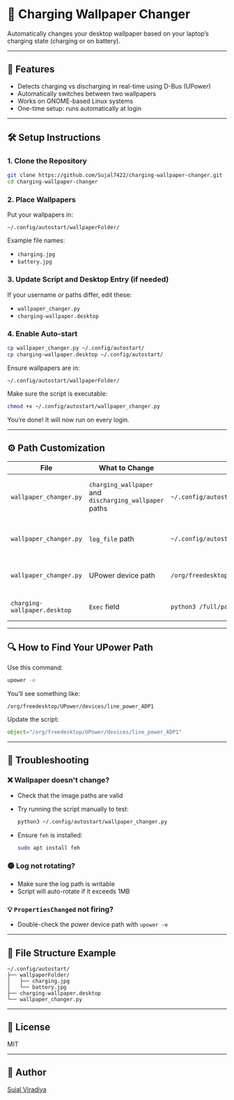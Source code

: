 # 🔌 Charging Wallpaper Changer

Automatically changes your desktop wallpaper based on your laptop’s charging state (charging or on battery).

---

## 🚀 Features

* Detects charging vs discharging in real-time using D-Bus (UPower)
* Automatically switches between two wallpapers
* Works on GNOME-based Linux systems
* One-time setup: runs automatically at login

---

## 🛠️ Setup Instructions

### 1. Clone the Repository

```bash
git clone https://github.com/Sujal7422/charging-wallpaper-changer.git
cd charging-wallpaper-changer
```

### 2. Place Wallpapers

Put your wallpapers in:

```
~/.config/autostart/wallpaperFolder/
```

Example file names:

* `charging.jpg`
* `battery.jpg`

### 3. Update Script and Desktop Entry (if needed)

If your username or paths differ, edit these:

* `wallpaper_changer.py`
* `charging-wallpaper.desktop`

### 4. Enable Auto-start

```bash
cp wallpaper_changer.py ~/.config/autostart/
cp charging-wallpaper.desktop ~/.config/autostart/
```

Ensure wallpapers are in:

```
~/.config/autostart/wallpaperFolder/
```

Make sure the script is executable:

```bash
chmod +x ~/.config/autostart/wallpaper_changer.py
```

You’re done! It will now run on every login.

---

## ⚙️ Path Customization

| File                         | What to Change                                         | Example                                            | Notes                            |
| ---------------------------- | ------------------------------------------------------ | -------------------------------------------------- | -------------------------------- |
| `wallpaper_changer.py`       | `charging_wallpaper` and `discharging_wallpaper` paths | `~/.config/autostart/wallpaperFolder/charging.jpg` | Must point to actual image paths |
| `wallpaper_changer.py`       | `log_file` path                                        | `~/.config/autostart/wallpaper_changer.log`        | Optional: can disable logging    |
| `wallpaper_changer.py`       | UPower device path                                     | `/org/freedesktop/UPower/devices/line_power_ADP1`  | Use `upower -e` to find yours    |
| `charging-wallpaper.desktop` | `Exec` field                                           | `python3 /full/path/to/wallpaper_changer.py`       | Use full path or `$HOME/...`     |

---

## 🔍 How to Find Your UPower Path

Use this command:

```bash
upower -e
```

You’ll see something like:

```
/org/freedesktop/UPower/devices/line_power_ADP1
```

Update the script:

```python
object="/org/freedesktop/UPower/devices/line_power_ADP1"
```

---

## 🧪 Troubleshooting

### ❌ Wallpaper doesn't change?

* Check that the image paths are valid
* Try running the script manually to test:

  ```bash
  python3 ~/.config/autostart/wallpaper_changer.py
  ```
* Ensure `feh` is installed:

  ```bash
  sudo apt install feh
  ```

### 🟡 Log not rotating?

* Make sure the log path is writable
* Script will auto-rotate if it exceeds 1MB

### 💡 `PropertiesChanged` not firing?

* Double-check the power device path with `upower -e`

---

## 📂 File Structure Example

```
~/.config/autostart/
├── wallpaperFolder/
│   ├── charging.jpg
│   └── battery.jpg
├── charging-wallpaper.desktop
└── wallpaper_changer.py
```

---

## 📜 License

MIT

---

## 👤 Author

[Sujal Viradiya](https://github.com/Sujal7422)


